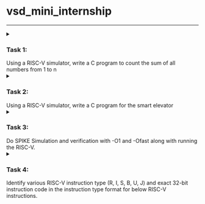 # vsd_mini_internship
--------------------------------------------------------------------------------------------------------------------------------------------------------------------------------------------------------------------
<details>

<summary><h3>Task 1: </h3> Using a RISC-V simulator, write a C program to count the sum of all numbers from 1 to n</summary>

1. I have started with the installation of the oracle virtual box
![Virtual box installation](https://github.com/JayashreeN-23/vsd_mini_internship/assets/173695325/e0fd0241-6ee6-4037-9cc0-c1509c951068)
2. Then I have installed ubuntu
![Installation of Ubuntu](https://github.com/JayashreeN-23/vsd_mini_internship/assets/173695325/f91d03bd-8764-4564-87f1-87700c9db623)
3. I started by opening Terminal and creating and opening a new C file in Leafpad and named it as sum1ton.c . I wrote the code in it as shown in below image.
![C program for sum of numbers from 1 to n](https://github.com/JayashreeN-23/vsd_mini_internship/assets/173695325/abc7ffdf-40eb-485f-8067-5292b8a11dbf)
4. After that, it was compiled, run in the terminal to verify, and the desired output was obtained.
![output of the c program](https://github.com/JayashreeN-23/vsd_mini_internship/assets/173695325/f034395c-6198-48b2-aae6-eae609a3143e)

**Running the same program in the RISC-V Simulator**
  
After running the code in the terminal, I needed to run it in the RISC-V simulator. To do that, I was required to run a specific set of code, which I completed in the steps below:
1. In order to produce a file with the ".o" extension(Assembled File), I first wrote the code to build it using the RISC-V gcc compiler with 'O1' as compiler option.Then the outuput will be,
![Assembly code](https://github.com/JayashreeN-23/vsd_mini_internship/assets/173695325/b767dd45-4ac1-4a04-86b8-141944c51bc4)

3. Next To obtain the assembly code for the aforementioned C program, I wrote the code riscv-unknown-elf-objdump -d sum1ton.o. I received many assembly codes in return. Merely by appending "| less" to the command, the number of assembly codes shown were lowered. I searched the "main" section to get the instructions for our main code.
![Main function](https://github.com/JayashreeN-23/vsd_mini_internship/assets/173695325/933d40d7-bde3-4bb7-b988-4b4cc19c42a2)

5. After this I run the identical instructions with a different parameter, instead of O1, I used Ofast. I didn't observed any changes in the instructions.
![Fast instruction](https://github.com/JayashreeN-23/vsd_mini_internship/assets/173695325/64b037c5-8e0a-4db1-b439-51001dfbbc87)
**Task 1 completed**

</details>



<details>

<summary><h3>Task 2: </h3> Using a RISC-V simulator, write a C program for the smart elevator</summary>

**My project is to create the smart elevator controller.**
Before writing the code first we should understand about "SMART ELEVATOR CONTROLLER" and how does it work. Once we understand how does it works we can develop the driver to run it very easily.

**Elevator Working Process**

**Initialization:** The elevator is initialized at floor 0, with no target and in an IDLE state.

**Request Handling:** A request is made to move to floor 5.The target floor is set to 5.The direction is set to UP because the current floor (0) is less than the target floor (5).

**Movement:**  The elevator moves floor by floor:The direction is UP, so the elevator increments the current floor by 1 in each iteration.
After each move, the current floor is printed.

**Reaching the Target:** When the elevator reaches floor 5:
The direction is set to IDLE.
The request is cleared.
The final message is printed indicating that the elevator has reached the target floor.
This simple model effectively demonstrates the fundamental logic behind an elevator controller.

![image](https://github.com/JayashreeN-23/vsd_mini_internship/assets/173695325/2a1f1fa9-99c7-40d6-8c14-e7a981e1adfd)


1.I started by opening Terminal and creating and opening a new C file in Leafpad and named it as smart_elevator.c , I wrote the code in it as the below image,
![Screenshot 2024-06-25 150957](https://github.com/JayashreeN-23/vsd_mini_internship/assets/173695325/b6f73d91-8752-40c4-8a42-53364e64534e)
![Screenshot 2024-06-25 151010](https://github.com/JayashreeN-23/vsd_mini_internship/assets/173695325/45c243ca-b4e6-46d5-80df-b521e60d04a6)

2. After that, it was compiled, run in the terminal to verify, and the desired output was obtained.
![Screenshot 2024-06-25 152802](https://github.com/JayashreeN-23/vsd_mini_internship/assets/173695325/b3cb6a37-75fd-4a8f-a8ff-6438f0c95e65)

3. In order to produce a file with the ".o" extension(Assembled File), I first wrote the code to build it using the RISC-V gcc compiler with 'O1' as compiler option.Then the outuput will be,
![Screenshot 2024-06-25 153410](https://github.com/JayashreeN-23/vsd_mini_internship/assets/173695325/60129b86-f730-4c9f-8292-edfaaaa619db)
![Screenshot 2024-06-25 153609](https://github.com/JayashreeN-23/vsd_mini_internship/assets/173695325/5fa14355-9c23-4944-a543-f295767b50ee)

4. Next To obtain the assembly code for the aforementioned C program, I wrote the code riscv-unknown-elf-objdump -d sum1ton.o. I received many assembly codes in return. Merely by appending "| less" to the command, the number of assembly codes shown were lowered. I searched the "main" section to get the instructions for our main code.
![Screenshot 2024-06-25 153717](https://github.com/JayashreeN-23/vsd_mini_internship/assets/173695325/d1790c19-4490-46d9-9429-572b12bf3e95)

5. Then the main function and the output is given by,
![Screenshot 2024-06-25 154420](https://github.com/JayashreeN-23/vsd_mini_internship/assets/173695325/88e5c4c7-3c12-4b23-9d4a-6a635e877221)

**Task 2 completed**

</details>


<details>

<summary><h3>Task 3: </h3> Do SPIKE Simulation and verification with -O1 and -Ofast along with running the RISC-V. </summary>

In this task, we have to perform Spike Simulation and observe with (`-o1`) and (`-ofast`) command.

####  Verification with `-o1` command :

At first, we will verify the code for `-o1` , to do that, the output we got from the `gcc` command should be equal to the spike simulation.

This command ` riscv64-unknown-elf-gcc -o1 -mabi=lp64 -march=rv64i -o smart_elevator.o smart_elevator.c ` will run the C code to give the output in C by using `./a.out` and for RISC-V processor we must use `spike pk smart_elevator`

Hence, the verification for command `-o1` is done.

![image](https://github.com/JayashreeN-23/vsd_mini_internship/assets/173695325/deea60dd-2fc9-4e66-8470-09008568eb9b)


##### Debugging the RISC-V Processor for `-o1` using Spike simulation :

Now we will debugg the assembly code instruction we got from from ` riscv64-unknown-elf-objdump -d vending_machine.o | less `

![Screenshot 2024-06-27 125157](https://github.com/JayashreeN-23/vsd_mini_internship/assets/173695325/c864156f-35f3-445b-a07a-83a3bac345d4)

In this, we will debugg by using the instruction `spike -d pk vending_machine` 
which will allow us to spike any instruction we want.

Now, we spike for the initial address we see on the assembly code `100b0` so that we can see starting address to any point manually by using program counter

To do so, `until pc 0 100b0`, this means that it will debugg all the instruction after 100b0 and also shows the previous instructions to `100b0` is already being debugged. 

Type for `reg 0 a2`, it will show the register value at zero core for a2 operand.
To see next instruction, press `Enter` and it will show the starting address and if pressed again it will go to `100b4` which is the next instruction.

`reg 0 sp` shows the stack pointer of the instruction of 100b4

and if we want to see the next instruction(`100b8`) stack pointer just subtract the value we got from `reg 0 sp` of `100b4` from `16` as it is a hexadecimal value. It will give the `100b8` instruction stack pointer.
We can verify it by using `until pc 0 100b8` the program counter poites at instruction `100b8`, before that quit from the previous operation by pressing `q`.

Type `reg 0 sp`
Hence it is verified and debugged now.

##### Verification with `-ofast` :
Step 1: C Code compilation using command ` riscv64-unknown-elf-gcc -ofast -mabi=lp64 -march=rv64i -o smart_elevator.o smart_elevator.c `.
Check the output by running `gcc file_name` which is `gcc smart_elevator.c`
The output can be verified by using `./a.out`

Step 2: RISC-V Processor compilation is by using again ` riscv64-unknown-elf-gcc -ofast -mabi=lp64 -march=rv64i -o smart_elevator.o smart_elevator.c `.
Check and verified the output by `spike pk smart_elevator.o`.

- Note: If the ouput from Step 1 and Step 2 is matched, then the verification with `-ofast` is over.

  ![Screenshot 2024-06-27 124540](https://github.com/JayashreeN-23/vsd_mini_internship/assets/173695325/ecf441a9-7e46-48d2-9d3d-3fd7718477ab)

  ![Screenshot 2024-06-27 130806](https://github.com/JayashreeN-23/vsd_mini_internship/assets/173695325/30302a6d-5c4a-4745-b4a1-4c46fa559184)

  **Task 3 completed**
  
  </details>

  <details>

<summary><h3>Task 4: </h3>Identify various RISC-V instruction type (R, I, S, B, U, J) and exact 32-bit instruction code in the instruction type format for below RISC-V instructions. </summary>

To identify the 32-bit instruction code for each RISC-V instruction, we need to understand the format for each type of instruction: R, I, S, B, U, and J.

Here are the formats:

### R-Type Format
- *Opcode:* 7 bits
- *rd:* 5 bits (destination register)
- *funct3:* 3 bits
- *rs1:* 5 bits (source register 1)
- *rs2:* 5 bits (source register 2)
- *funct7:* 7 bits

### I-Type Format
- *Opcode:* 7 bits
- *rd:* 5 bits (destination register)
- *funct3:* 3 bits
- *rs1:* 5 bits (source register 1)
- *imm:* 12 bits (immediate value)

### S-Type Format
- *Opcode:* 7 bits
- *imm[4:0]:* 5 bits (immediate value)
- *funct3:* 3 bits
- *rs1:* 5 bits (source register 1)
- *rs2:* 5 bits (source register 2)
- *imm[11:5]:* 7 bits (immediate value)

### B-Type Format
- *Opcode:* 7 bits
- *imm[11]:* 1 bit (immediate value)
- *imm[4:1]:* 4 bits (immediate value)
- *funct3:* 3 bits
- *rs1:* 5 bits (source register 1)
- *rs2:* 5 bits (source register 2)
- *imm[10:5]:* 6 bits (immediate value)
- *imm[12]:* 1 bit (immediate value)

### U-Type Format
- *Opcode:* 7 bits
- *rd:* 5 bits (destination register)
- *imm[31:12]:* 20 bits (immediate value)

### J-Type Format
- *Opcode:* 7 bits
- *rd:* 5 bits (destination register)
- *imm[19:12]:* 8 bits (immediate value)
- *imm[11]:* 1 bit (immediate value)
- *imm[10:1]:* 10 bits (immediate value)
- *imm[20]:* 1 bit (immediate value)

Now, let's write the 32-bit instruction codes for each instruction:

### R-Type Instructions
- *ADD r1, r2, r3*
  - *funct7*: 0000000
  - *rs2*: r3 (0011)
  - *rs1*: r2 (0010)
  - *funct3*: 000
  - *rd*: r1 (0001)
  - *opcode*: 0110011

  *Binary:* 0000000 0011 0010 000 0001 0110011
  *Hex:* 0x00208133

- *SUB r3, r1, r2*
  - *funct7*: 0100000
  - *rs2*: r2 (0010)
  - *rs1*: r1 (0001)
  - *funct3*: 000
  - *rd*: r3 (0011)
  - *opcode*: 0110011

  *Binary:* 0100000 0010 0001 000 0011 0110011
  *Hex:* 0x40210133

- *AND r2, r1, r3*
  - *funct7*: 0000000
  - *rs2*: r3 (0011)
  - *rs1*: r1 (0001)
  - *funct3*: 111
  - *rd*: r2 (0010)
  - *opcode*: 0110011

  *Binary:* 0000000 0011 0001 111 0010 0110011
  *Hex:* 0x00317133

- *OR r8, r2, r5*
  - *funct7*: 0000000
  - *rs2*: r5 (0101)
  - *rs1*: r2 (0010)
  - *funct3*: 110
  - *rd*: r8 (1000)
  - *opcode*: 0110011

  *Binary:* 0000000 0101 0010 110 1000 0110011
  *Hex:* 0x0050A233

- *XOR r8, r1, r4*
  - *funct7*: 0000000
  - *rs2*: r4 (0100)
  - *rs1*: r1 (0001)
  - *funct3*: 100
  - *rd*: r8 (1000)
  - *opcode*: 0110011

  *Binary:* 0000000 0100 0001 100 1000 0110011
  *Hex:* 0x0040A233

- *SLT r10, r2, r4*
  - *funct7*: 0000000
  - *rs2*: r4 (0100)
  - *rs1*: r2 (0010)
  - *funct3*: 010
  - *rd*: r10 (1010)
  - *opcode*: 0110011

  *Binary:* 0000000 0100 0010 010 1010 0110011
  *Hex:* 0x004152B3

### I-Type Instructions
- *ADDI r12, r3, 5*
  - *imm*: 000000000101
  - *rs1*: r3 (0011)
  - *funct3*: 000
  - *rd*: r12 (1100)
  - *opcode*: 0010011

  *Binary:* 000000000101 0011 000 1100 0010011
  *Hex:* 0x00518193

- *LW r13, r11, 2*
  - *imm*: 000000000010
  - *rs1*: r11 (1011)
  - *funct3*: 010
  - *rd*: r13 (1101)
  - *opcode*: 0000011

  *Binary:* 000000000010 1011 010 1101 0000011
  *Hex:* 0x0025A293

### S-Type Instructions
- *SW r3, r1, 4*
  - *imm*: 000000000100
  - *rs1*: r1 (0001)
  - *rs2*: r3 (0011)
  - *funct3*: 010
  - *opcode*: 0100011

  *Binary:* 0000000 0011 0001 010 0010 0011 0010
  *Hex:* 0x00412023

### B-Type Instructions
- *BNE r0, r1, 20*
  - *imm*: 000000001010
  - *rs1*: r0 (0000)
  - *rs2*: r1 (0001)
  - *funct3*: 001
  - *opcode*: 1100011

  *Binary:* 000000 1 00001 0000 001 0 0100 000 1100011
  *Hex:* 0x01408063

- *BEQ r0, r0, 15*
  - *imm*: 000000000111
  - *rs1*: r0 (0000)
  - *rs2*: r0 (0000)
  - *funct3*: 000
  - *opcode*: 1100011

  *Binary:* 000000 0 00000 0000 000 1 1110 000 1100011
  *Hex:* 0x01E08063

### U-Type Instructions
- None in this list

### J-Type Instructions
- None in this list

</details>



  





















